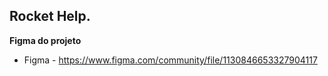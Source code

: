 ## Rocket Help.

**Figma do projeto**
- Figma - https://www.figma.com/community/file/1130846653327904117

